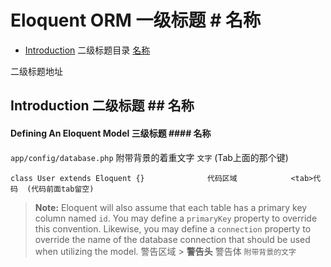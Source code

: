 # Eloquent ORM									一级标题			# 名称

- [Introduction](#introduction) 				二级标题目录 		[名称](#链接地址)

<a name="introduction"></a>						二级标题地址 		<a name="链接地址"></a>
## Introduction									二级标题			## 名称

#### Defining An Eloquent Model					三级标题			#### 名称




`app/config/database.php`						附带背景的着重文字 	`文字`  (Tab上面的那个键)


	class User extends Eloquent {} 				代码区域 			<tab>代码  (代码前面tab留空)



> **Note:** Eloquent will also assume that each table has a primary key column named `id`. You may define a `primaryKey` property to override this convention. Likewise, you may define a `connection` property to override the name of the database connection that should be used when utilizing the model.
												警告区域			> **警告头** 警告体 `附带背景的文字`


